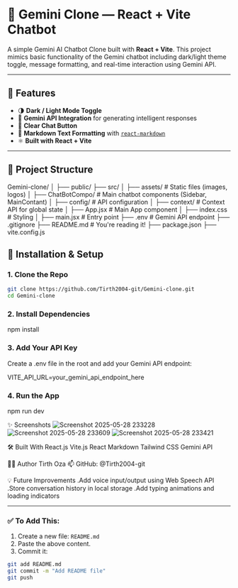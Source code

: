 # 🌟 Gemini Clone — React + Vite Chatbot

A simple Gemini AI Chatbot Clone built with **React + Vite**. This project mimics basic functionality of the Gemini chatbot including dark/light theme toggle, message formatting, and real-time interaction using Gemini API.



---

## 🚀 Features

- 🌗 **Dark / Light Mode Toggle**
- 🧠 **Gemini API Integration** for generating intelligent responses
- 🧹 **Clear Chat Button**
- 📝 **Markdown Text Formatting** with [`react-markdown`](https://github.com/remarkjs/react-markdown)
- ⚛️ **Built with React + Vite**

---

## 📁 Project Structure

Gemini-clone/
│
├── public/
├── src/
│ ├── assets/ # Static files (images, logos)
│ ├── ChatBotCompo/ # Main chatbot components (Sidebar, MainContant)
│ ├── config/ # API configuration
│ ├── context/ # Context API for global state
│ ├── App.jsx # Main App component
│ ├── index.css # Styling
│ ├── main.jsx # Entry point
├── .env # Gemini API endpoint
├── .gitignore
├── README.md # You're reading it!
├── package.json
├── vite.config.js

## 🔧 Installation & Setup

### 1. Clone the Repo

```bash
git clone https://github.com/Tirth2004-git/Gemini-clone.git
cd Gemini-clone
```
### 2. Install Dependencies
 npm install
 
### 3. Add Your API Key
Create a .env file in the root and add your Gemini API endpoint:

VITE_API_URL=your_gemini_api_endpoint_here

### 4. Run the App
 npm run dev

✨ Screenshots
![Screenshot 2025-05-28 233228](https://github.com/user-attachments/assets/c228f4ac-62a2-4ce3-8571-f99ebd7b040c)
![Screenshot 2025-05-28 233609](https://github.com/user-attachments/assets/301716ac-4bb5-408b-97b3-bb7aa9e3caaf)
![Screenshot 2025-05-28 233421](https://github.com/user-attachments/assets/cb0ce53b-79a1-4aa9-a023-076081831984)



🛠️ Built With
React.js
Vite.js
React Markdown
Tailwind CSS
Gemini API

🙋‍♂️ Author
Tirth Oza
📫 GitHub: @Tirth2004-git

💡 Future Improvements
.Add voice input/output using Web Speech API
.Store conversation history in local storage
.Add typing animations and loading indicators



---

### ✅ To Add This:

1. Create a new file: `README.md`
2. Paste the above content.
3. Commit it:

```bash
git add README.md
git commit -m "Add README file"
git push


